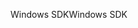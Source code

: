 <span data-ttu-id="01eb4-101">Windows SDK</span><span class="sxs-lookup"><span data-stu-id="01eb4-101">Windows SDK</span></span>